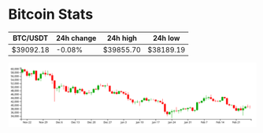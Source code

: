 # Bitcoin Stats

BTC/USDT|24h change|24h high|24h low|
|---|---|---|---|
|$39092.18|-0.08%|$39855.70|$38189.19|

<img src="./chart.svg">
